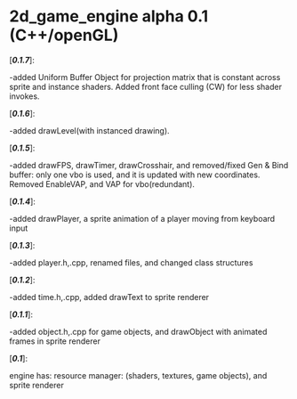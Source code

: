 # 2d_game_engine alpha 0.1 (C++/openGL)

[___0.1.7___]:

  -added Uniform Buffer Object for projection matrix that is constant across sprite and instance shaders. Added front face culling (CW) for less shader invokes.

[___0.1.6___]:

  -added drawLevel(with instanced drawing).

[___0.1.5___]:

  -added drawFPS, drawTimer, drawCrosshair, and removed/fixed Gen & Bind buffer: only one vbo is used, and it is updated with new coordinates. Removed EnableVAP, and VAP for vbo(redundant).

[___0.1.4___]:

  -added drawPlayer, a sprite animation of a player moving from keyboard input

[___0.1.3___]:

  -added player.h,.cpp, renamed files, and changed class structures

[___0.1.2___]:

  -added time.h,.cpp, added drawText to sprite renderer

[___0.1.1___]:

  -added object.h,.cpp for game objects, and drawObject with animated frames in sprite renderer

[___0.1___]:

engine has:
  resource manager: (shaders, textures, game objects),
  and sprite renderer
